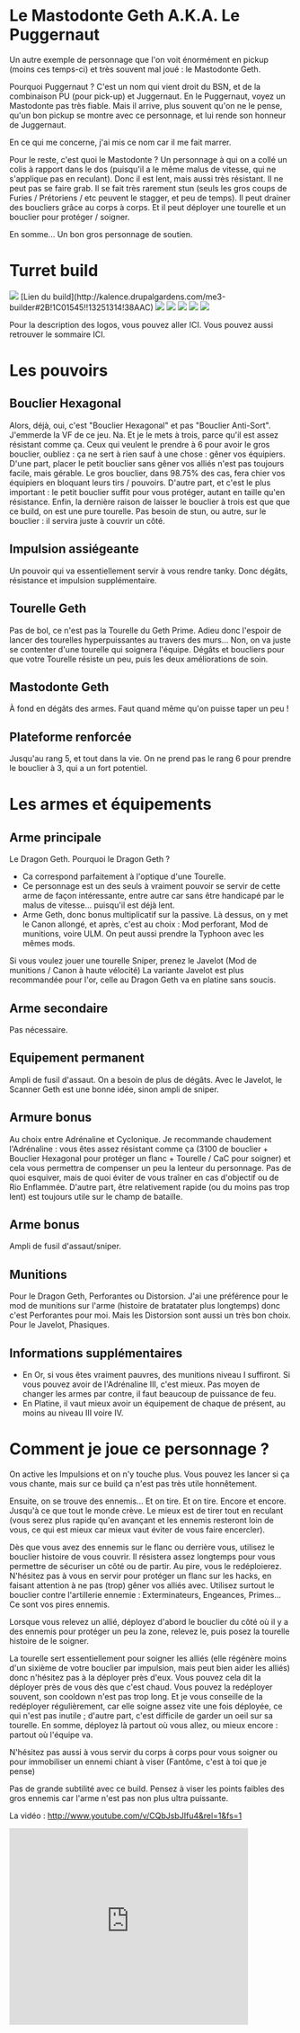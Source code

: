 Le Mastodonte Geth A.K.A. Le Puggernaut
=======================================

Un autre exemple de personnage que l'on voit énormément en pickup (moins ces temps-ci) et très souvent mal joué : le Mastodonte Geth.

Pourquoi Puggernaut ? C'est un nom qui vient droit du BSN, et de la combinaison PU (pour pick-up) et Juggernaut. En le Puggernaut, voyez un Mastodonte pas très fiable. Mais il arrive, plus souvent qu'on ne le pense, qu'un bon pickup se montre avec ce personnage, et lui rende son honneur de Juggernaut.

En ce qui me concerne, j'ai mis ce nom car il me fait marrer.

Pour le reste, c'est quoi le Mastodonte ? Un personnage à qui on a collé un colis à rapport dans le dos (puisqu'il a le même malus de vitesse, qui ne s'applique pas en reculant). Donc il est lent, mais aussi très résistant. Il ne peut pas se faire grab. Il se fait très rarement stun (seuls les gros coups de Furies / Prétoriens / etc peuvent le stagger, et peu de temps). Il peut drainer des boucliers grâce au corps à corps. Et il peut déployer une tourelle et un bouclier pour protéger / soigner.

En somme... Un bon gros personnage de soutien.


Turret build
============

<img src="http://i.imgur.com/7pTtkCD.png" />
[Lien du build](http://kalence.drupalgardens.com/me3-builder#2B!1C01545!!13251314!38AAC)

<img src="https://raw.githubusercontent.com/tst2005/me3/master/static/img/logo1-or-et-platine.png" />
<img src="https://raw.githubusercontent.com/tst2005/me3/master/static/img/logo2-4etoiles.png" />
<img src="https://raw.githubusercontent.com/tst2005/me3/master/static/img/logo3-vert.png" />
<img src="https://raw.githubusercontent.com/tst2005/me3/master/static/img/logo4-4etoiles.png" />
<img src="https://raw.githubusercontent.com/tst2005/me3/master/static/img/logo5-3etoiles.png" />

Pour la description des logos, vous pouvez aller ICI. Vous pouvez aussi retrouver le sommaire ICI.


Les pouvoirs
============

## Bouclier Hexagonal

Alors, déjà, oui, c'est "Bouclier Hexagonal" et pas "Bouclier Anti-Sort". J'emmerde la VF de ce jeu. Na.
Et je le mets à trois, parce qu'il est assez résistant comme ça. Ceux qui veulent le prendre à 6 pour avoir le gros bouclier, oubliez : ça ne sert à rien sauf à une chose : gêner vos équipiers.
D'une part, placer le petit bouclier sans gêner vos alliés n'est pas toujours facile, mais gérable. Le gros bouclier, dans 98.75% des cas, fera chier vos équipiers en bloquant leurs tirs / pouvoirs.
D'autre part, et c'est le plus important : le petit bouclier suffit pour vous protéger, autant en taille qu'en résistance.
Enfin, la dernière raison de laisser le bouclier à trois est que que ce build, on est une pure tourelle. Pas besoin de stun, ou autre, sur le bouclier : il servira juste à couvrir un côté.

## Impulsion assiégeante

Un pouvoir qui va essentiellement servir à vous rendre tanky. Donc dégâts, résistance et impulsion supplémentaire.

## Tourelle Geth

Pas de bol, ce n'est pas la Tourelle du Geth Prime. Adieu donc l'espoir de lancer des tourelles hyperpuissantes au travers des murs... Non, on va juste se contenter d'une tourelle qui soignera l'équipe.
Dégâts et boucliers pour que votre Tourelle résiste un peu, puis les deux améliorations de soin.

## Mastodonte Geth

À fond en dégâts des armes. Faut quand même qu'on puisse taper un peu !

## Plateforme renforcée

Jusqu'au rang 5, et tout dans la vie. On ne prend pas le rang 6 pour prendre le bouclier à 3, qui a un fort potentiel.

Les armes et équipements
========================

## Arme principale

Le Dragon Geth. Pourquoi le Dragon Geth ?
 * Ca correspond parfaitement à l'optique d'une Tourelle.
 * Ce personnage est un des seuls à vraiment pouvoir se servir de cette arme de façon intéressante, entre autre car sans être handicapé par le malus de vitesse... puisqu'il est déjà lent.
 * Arme Geth, donc bonus multiplicatif sur la passive.
Là dessus, on y met le Canon allongé, et après, c'est au choix : Mod perforant, Mod de munitions, voire ULM.
On peut aussi prendre la Typhoon avec les mêmes mods.

Si vous voulez jouer une tourelle Sniper, prenez le Javelot (Mod de munitions / Canon à haute vélocité)
La variante Javelot est plus recommandée pour l'or, celle au Dragon Geth va en platine sans soucis.

## Arme secondaire

Pas nécessaire.

## Equipement permanent

Ampli de fusil d'assaut. On a besoin de plus de dégâts. Avec le Javelot, le Scanner Geth est une bonne idée, sinon ampli de sniper.

## Armure bonus

Au choix entre Adrénaline et Cyclonique. Je recommande chaudement l'Adrénaline : vous êtes assez résistant comme ça (3100 de bouclier + Bouclier Hexagonal pour protéger un flanc + Tourelle / CaC pour soigner) et cela vous permettra de compenser un peu la lenteur du personnage. Pas de quoi esquiver, mais de quoi éviter de vous traîner en cas d'objectif ou de Rio Enflammée. D'autre part, être relativement rapide (ou du moins pas trop lent) est toujours utile sur le champ de bataille.

## Arme bonus

Ampli de fusil d'assaut/sniper.

## Munitions

Pour le Dragon Geth, Perforantes ou Distorsion. J'ai une préférence pour le mod de munitions sur l'arme (histoire de bratatater plus longtemps) donc c'est Perforantes pour moi. Mais les Distorsion sont aussi un très bon choix.
Pour le Javelot, Phasiques.

## Informations supplémentaires

 * En Or, si vous êtes vraiment pauvres, des munitions niveau I suffiront. Si vous pouvez avoir de l'Adrénaline III, c'est mieux.
   Pas moyen de changer les armes par contre, il faut beaucoup de puissance de feu.
 * En Platine, il vaut mieux avoir un équipement de chaque de présent, au moins au niveau III voire IV.


Comment je joue ce personnage ?
===============================

On active les Impulsions et on n'y touche plus. Vous pouvez les lancer si ça vous chante, mais sur ce build ça n'est pas très utile honnêtement.

Ensuite, on se trouve des ennemis... Et on tire. Et on tire. Encore et encore. Jusqu'à ce que tout le monde crève. Le mieux est de tirer tout en reculant (vous serez plus rapide qu'en avançant et les ennemis resteront loin de vous, ce qui est mieux car mieux vaut éviter de vous faire encercler).

Dès que vous avez des ennemis sur le flanc ou derrière vous, utilisez le bouclier histoire de vous couvrir. Il résistera assez longtemps pour vous permettre de sécuriser un côté ou de partir. Au pire, vous le redéploierez. N'hésitez pas à vous en servir pour protéger un flanc sur les hacks, en faisant attention à ne pas (trop) gêner vos alliés avec.
Utilisez surtout le bouclier contre l'artillerie ennemie : Exterminateurs, Engeances, Primes... Ce sont vos pires ennemis.

Lorsque vous relevez un allié, déployez d'abord le bouclier du côté où il y a des ennemis pour protéger un peu la zone, relevez le, puis posez la tourelle histoire de le soigner.

La tourelle sert essentiellement pour soigner les alliés (elle régénère moins d'un sixième de votre bouclier par impulsion, mais peut bien aider les alliés) donc n'hésitez pas à la déployer près d'eux. Vous pouvez cela dit la déployer près de vous dès que c'est chaud.
Vous pouvez la redéployer souvent, son cooldown n'est pas trop long. Et je vous conseille de la redéployer régulièrement, car elle soigne assez vite une fois déployée, ce qui n'est pas inutile ; d'autre part, c'est difficile de garder un oeil sur sa tourelle. En somme, déployez là partout où vous allez, ou mieux encore : partout où l'équipe va.

N'hésitez pas aussi à vous servir du corps à corps pour vous soigner ou pour immobiliser un ennemi chiant à viser (Fantôme, c'est à toi que je pense)

Pas de grande subtilité avec ce build. Pensez à viser les points faibles des gros ennemis car l'arme n'est pas non plus ultra puissante.


La vidéo :
http://www.youtube.com/v/CQbJsbJIfu4&rel=1&fs=1

<embed src="http://www.youtube.com/v/CQbJsbJIfu4&amp;rel=1&amp;fs=1" type="application/x-shockwave-flash" allowFullScreen="true" allowScriptAccess="never" wmode="transparent" width="425px" height="350px"><noembed><a href="http://www.youtube.com/watch?v=CQbJsbJIfu4" target="_blank">http://www.youtube.com/watch?v=CQbJsbJIfu4</a></noembed></embed>


